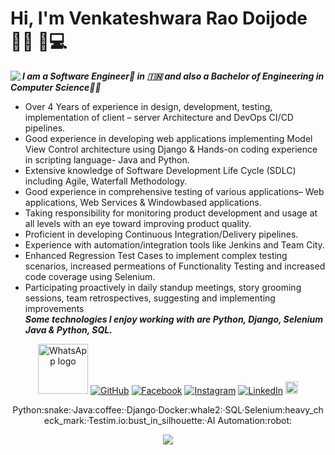# Hi, I'm Venkateshwara Rao Doijode 👋🏾 🏾‍💻

<img align="left" src="https://github.com/venkywarriors/venkywarriors/blob/master/output_Ae34Kd.gif"></a>

***I am a Software Engineer:briefcase: in :india: and also a Bachelor of Engineering in Computer Science:man_student:***
- Over 4 Years of experience in design, development, testing, implementation of client – server Architecture and
DevOps CI/CD pipelines.
- Good experience in developing web applications implementing Model View Control architecture using Django &
Hands-on coding experience in scripting language- Java and Python.
- Extensive knowledge of Software Development Life Cycle (SDLC) including Agile, Waterfall Methodology.
- Good experience in comprehensive testing of various applications– Web applications, Web Services & Windowbased applications.
- Taking responsibility for monitoring product development and usage at all levels with an eye toward improving
product quality.
- Proficient in developing Continuous Integration/Delivery pipelines.
- Experience with automation/integration tools like Jenkins and Team City.
- Enhanced Regression Test Cases to implement complex testing scenarios, increased permeations of Functionality
Testing and increased code coverage using Selenium.
- Participating proactively in daily standup meetings, story grooming sessions, team retrospectives, suggesting and
implementing improvements <br>
***Some technologies I enjoy working with are Python, Django, Selenium Java & Python, SQL.***
<p align="center">
	<a title="WhatsApp" href="https://commons.wikimedia.org/wiki/File:WhatsApp_logo.svg"><img width="80" alt="WhatsApp logo" src="https://upload.wikimedia.org/wikipedia/commons/thumb/f/f7/WhatsApp_logo.svg/128px-WhatsApp_logo.svg.png"></a>
	<a title="github" href="https://github.com/venkywarriors"><img src="https://img.shields.io/github/followers/venkywarriors.svg?label=GitHub&style=social" alt="GitHub"></a>
	<a title="facebook" href="https://www.facebook.com/619venky"><img src="https://img.shields.io/badge/Facebook-blue?style=flat&logo=facebook" alt="Facebook"></a> 
	<a title="Instagram" href="https://www.instagram.com/venkateshwara_rao/"><img src="https://img.shields.io/badge/Instagram-lightpink?style=flat&logo=Instagram" alt="Instagram"></a>
	<a title="linkedin" href="https://in.linkedin.com/in/venkateshwara-doijode"><img src="https://img.shields.io/badge/LinkedIn--_.svg?style=social&logo=linkedin" alt="LinkedIn"></a>
	<a title="Telegram Messenger" href="https://commons.wikimedia.org/wiki/File:Telegram_logo.svg"><img width="20" src="https://upload.wikimedia.org/wikipedia/commons/thumb/8/82/Telegram_logo.svg/512px-Telegram_logo.svg.png"></a>
<br/>
</p>

<p align="center">
	Python:snake:·Java:coffee:·Django·Docker:whale2:·SQL·Selenium:heavy_check_mark:·Testim.io:bust_in_silhouette:·AI Automation:robot:
</p>

<p align="center">
	<img src="https://github-readme-stats.vercel.app/api/?username=venkywarriors&show_icons=true&title_color=3380C4&icon_color=3380C4&text_color=edf2f7&bg_color=151515"></img>
</p>
